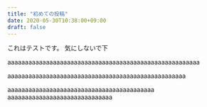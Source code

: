 ```yaml
---
title: "初めての投稿"
date: 2020-05-30T10:38:00+09:00
draft: false
---
```


これはテストです。
気にしないで下





aaaaaaaaaaaaaaaaaaaaaaaaaaaaaaaaaaaaaaaaaaaaaaaaaaaaaaa

aaaaaaaaaaaaaaaaaaaaaaaaaaaaaaaaaaaaaaaaaaaaaaaaaaa

aaaaaaaaaaaaaaaaaaaaaaaaaaaaaaaaaaaaaaaaaa
aaaaaaaaaaaaaaaaaaaaaaaaaaaaaa
